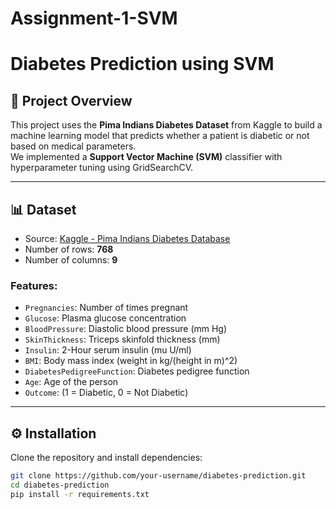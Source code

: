 # Assignment-1-SVM
# Diabetes Prediction using SVM

## 📌 Project Overview
This project uses the **Pima Indians Diabetes Dataset** from Kaggle to build a machine learning model that predicts whether a patient is diabetic or not based on medical parameters.  
We implemented a **Support Vector Machine (SVM)** classifier with hyperparameter tuning using GridSearchCV.

---

## 📊 Dataset
- Source: [Kaggle - Pima Indians Diabetes Database](https://www.kaggle.com/datasets/gargmanas/pima-indians-diabetes)  
- Number of rows: **768**  
- Number of columns: **9**  

### Features:
- `Pregnancies`: Number of times pregnant  
- `Glucose`: Plasma glucose concentration  
- `BloodPressure`: Diastolic blood pressure (mm Hg)  
- `SkinThickness`: Triceps skinfold thickness (mm)  
- `Insulin`: 2-Hour serum insulin (mu U/ml)  
- `BMI`: Body mass index (weight in kg/(height in m)^2)  
- `DiabetesPedigreeFunction`: Diabetes pedigree function  
- `Age`: Age of the person  
- `Outcome`: (1 = Diabetic, 0 = Not Diabetic)  

---

## ⚙️ Installation
Clone the repository and install dependencies:
```bash
git clone https://github.com/your-username/diabetes-prediction.git
cd diabetes-prediction
pip install -r requirements.txt
